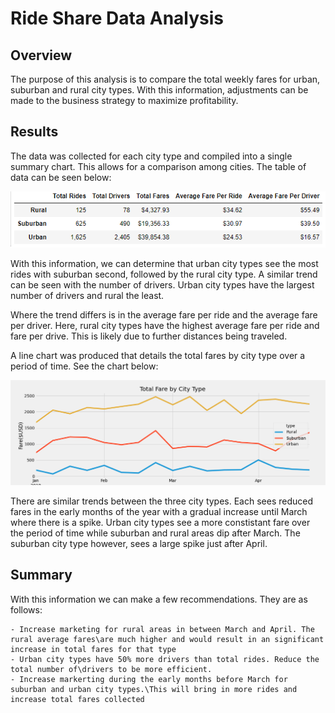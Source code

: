 # Ride Share Data Analysis

## Overview

The purpose of this analysis is to compare the total weekly fares for urban, suburban and rural city types. With this information, adjustments can be made to the business strategy to maximize profitability.

## Results

The data was collected for each city type and compiled into a single summary chart. This allows for a comparison among cities. The table of data can be seen below:

![Summary Chart](/analysis/pyber_summary.PNG)

With this information, we can determine that urban city types see the most rides with suburban second, followed by the rural city type. A similar trend can be seen with the number of drivers. Urban city types have the largest number of drivers and rural the least.

Where the trend differs is in the average fare per ride and the average fare per driver. Here, rural city types have the highest average fare per ride and fare per drive. This is likely due to further distances being traveled.

A line chart was produced that details the total fares by city type over a period of time. See the chart below:

![Ride Share Chart](/analysis/PyBer_fare_summary.png)

 There are similar trends between the three city types. Each sees reduced fares in the early months of the year with a gradual increase until March where there is a spike. Urban city types see a more constistant fare over the period of time while suburban and rural areas dip after March. The suburban city type however, sees a large spike just after April.

## Summary

With this information we can make a few recommendations. They are as follows:

    - Increase marketing for rural areas in between March and April. The rural average fares\are much higher and would result in an significant increase in total fares for that type
    - Urban city types have 50% more drivers than total rides. Reduce the total number of\drivers to be more efficient.
    - Increase markerting during the early months before March for suburban and urban city types.\This will bring in more rides and increase total fares collected